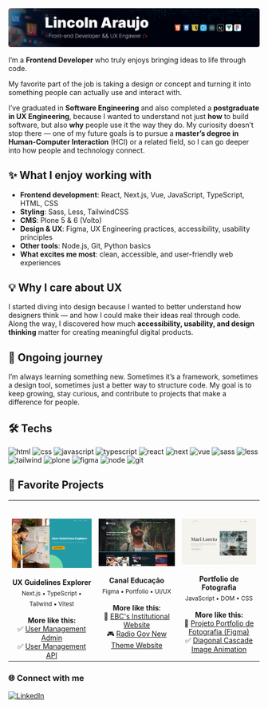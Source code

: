 <a href="https://www.linkedin.com/in/lincolnaraujo/" target="_blank">
    <img src="./FRONT-END_DEVELOPERv7.png"/>
</a>
<p></p>
<p>
I’m a <b>Frontend Developer</b> who truly enjoys bringing ideas to life through code.  
</p>
  
<p>My favorite part of the job is taking a design or concept and turning it into something people can actually use and interact with.</p>
 
<p>I’ve graduated in <b>Software Engineering</b> and also completed a <b>postgraduate in UX Engineering</b>, because I wanted to understand not just <b>how</b> to build software, but also <b>why</b> people use it the way they do. My curiosity doesn’t stop there — one of my future goals is to pursue a <b>master’s degree in Human-Computer Interaction</b> (HCI) or a related field, so I can go deeper into how people and technology connect.</p>

## ✨ What I enjoy working with  

- **Frontend development**: React, Next.js, Vue, JavaScript, TypeScript, HTML, CSS  
- **Styling**: Sass, Less, TailwindCSS  
- **CMS**: Plone 5 & 6 (Volto)  
- **Design & UX**: Figma, UX Engineering practices, accessibility, usability principles  
- **Other tools**: Node.js, Git, Python basics  
- **What excites me most**: clean, accessible, and user-friendly web experiences  

## 💡 Why I care about UX  

I started diving into design because I wanted to better understand how designers think — and how I could make their ideas real through code. Along the way, I discovered how much **accessibility, usability, and design thinking** matter for creating meaningful digital products.  

## 🌱 Ongoing journey  

I’m always learning something new. Sometimes it’s a framework, sometimes a design tool, sometimes just a better way to structure code. My goal is to keep growing, stay curious, and contribute to projects that make a difference for people.  

## 🛠️ Techs

![html](https://img.shields.io/badge/HTML5-E34F26?style=for-the-badge&logo=html5&logoColor=white)  ![css](https://img.shields.io/badge/CSS3-1572B6?style=for-the-badge&logo=css3&logoColor=white)  ![javascript](https://img.shields.io/badge/JavaScript-F7DF1E?style=for-the-badge&logo=javascript&logoColor=black)  ![typescript](https://img.shields.io/badge/TypeScript-3178C6?style=for-the-badge&logo=typescript&logoColor=white)  ![react](https://img.shields.io/badge/React-20232A?style=for-the-badge&logo=react&logoColor=61DAFB) ![next](https://img.shields.io/badge/Next.js-000000?style=for-the-badge&logo=nextdotjs&logoColor=white)  ![vue](https://img.shields.io/badge/Vue.js-35495E?style=for-the-badge&logo=vuedotjs&logoColor=4FC08D)  ![sass](https://img.shields.io/badge/Sass-CC6699?style=for-the-badge&logo=sass&logoColor=white)  ![less](https://img.shields.io/badge/Less-2A4D80?style=for-the-badge&logo=less&logoColor=white)  ![tailwind](https://img.shields.io/badge/TailwindCSS-38B2AC?style=for-the-badge&logo=tailwindcss&logoColor=white)  ![plone](https://img.shields.io/badge/Plone-003366?style=for-the-badge&logo=plone&logoColor=white)  ![figma](https://img.shields.io/badge/Figma-F24E1E?style=for-the-badge&logo=figma&logoColor=white) ![node](https://img.shields.io/badge/Node.js-43853D?style=for-the-badge&logo=node.js&logoColor=white)  ![git](https://img.shields.io/badge/GIT-E44C30?style=for-the-badge&logo=git&logoColor=white)  

## 🌟 Favorite Projects

<table>
  <tr>
    <!-- Card 1 -->
    <td align="center" width="300" valign="top">
      <br/><br/>   
      <a href="https://github.com/Lincoln-Araujo/ux-guideline-explorer" target="_blank">
        <img src="https://github.com/Lincoln-Araujo/Lincoln-Araujo/blob/main/home.png" alt="UX Guidelines Explorer" width="300" />
      </a>
      <br/><br/>
      <b>UX Guidelines Explorer</b><br/>
      <sub>Next.js • TypeScript • Tailwind • Vitest</sub>
      <br/><br/>
      <b>More like this:</b><br/>
      <div>
      ✅ <a href="https://github.com/Lincoln-Araujo/user_system_admin">User Management Admin</a><br/>
      ✅ <a href="https://github.com/Lincoln-Araujo/user_management_api-backend">User Management API</a>
      </div>
    </td>
    <!-- Card 2 -->
    <td align="center" width="300" valign="top">
      <br/><br/>
      <a href="https://github.com/Lincoln-Araujo/Pet-Book" target="_blank">
        <img src="https://github.com/Lincoln-Araujo/Lincoln-Araujo/blob/main/canal-educacao-presentationv2.png" alt="Canal Educação" width="300" />
      </a>
      <br/><br/>
      <b>Canal Educação</b><br/>
      <sub>Figma • Portfolio • UI/UX</sub>
      <br/><br/>
      <b>More like this:</b><br/>
      <div>
      🐶 <a href="https://www.figma.com/design/uK8l0AeAgauj3Mqr1HRsB4/Site-EBC?node-id=0-1&t=ZZQl0tGKTZOIjC7N-1">EBC's Institutional Website</a><br/>
      🎮 <a href="https://www.figma.com/design/YsFU9e72tqjfSy8ZQpjYW7/r%C3%A1dio-gov?node-id=513-2&t=OoHVnDLK3WhNRPln-1">Radio Gov New Theme Website</a>
      </div>
    </td>
    <!-- Card 3 -->
    <td align="center" width="300" valign="top">
      <br/><br/>
      <a href="https://lincoln-araujo.github.io/portfolio-de-fotografia/">
        <img src="https://github.com/Lincoln-Araujo/portfolio-de-fotografia/blob/master/images/presentationv2.png" alt="Portfolio de Fotografia" width="300" />
      </a>
      <br/><br/>
      <b>Portfolio de Fotografia</b><br/>
      <sub>JavaScript • DOM • CSS</sub>
      <br/><br/>
      <b>More like this:</b><br/>
      <div>
      🎨 <a href="https://www.figma.com/design/Du059thHLtBolYtMJY0hAl/Site-de-fotos?node-id=132-1936&t=U2rrMzZojSbqKOWd-1" target="_blank">Projeto Portfolio de Fotografia (Figma)</a><br/>
      ✅ <a href="https://github.com/Lincoln-Araujo/Diagonal-Cascade-Image-Animation">Diagonal Cascade Image Animation</a>
      </div>
    </td>
  </tr>
</table>



### 🌐 Connect with me
[![LinkedIn](https://img.shields.io/badge/LinkedIn-0A66C2?style=for-the-badge&logo=linkedin&logoColor=white)](https://www.linkedin.com/in/lincolnaraujo/)
